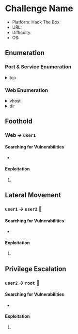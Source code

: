 # Challenge Name

- Platform: Hack The Box
- URL:
- Difficulty:
- OS:

## Enumeration

### Port & Service Enumeration

<details>
<summary>tcp</summary>

```
```
</details>

### Web Enumeration

<details>
<summary>vhost</summary>

```
```
</details>

<details>
<summary>dir</summary>

```
```
</details>

## Foothold

### Web → `user1`

#### Searching for Vulnerabilities

- 

#### Exploitation

1. 


## Lateral Movement

### `user1` → `user2` 🚩

#### Searching for Vulnerabilities

- 

#### Exploitation

1. 


## Privilege Escalation

### `user2` → `root` 🏁

#### Searching for Vulnerabilities

- 

#### Exploitation

1. 
